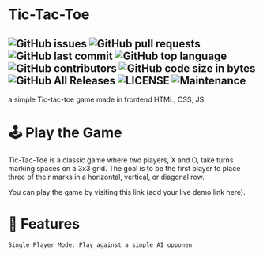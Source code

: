 # Tic-Tac-Toe
![GitHub issues](https://img.shields.io/github/issues/cheaderthecoder/tic-tac-toe)
![GitHub pull requests](https://img.shields.io/github/issues-pr/cheaderthecoder/tic-tac-toe)
![GitHub last commit](https://img.shields.io/github/last-commit/cheaderthecoder/tic-tac-toe)
![GitHub top language](https://img.shields.io/github/languages/top/cheaderthecoder/tic-tac-toe)
![GitHub contributors](https://img.shields.io/github/contributors/cheaderthecoder/tic-tac-toe)
![GitHub code size in bytes](https://img.shields.io/github/languages/code-size/cheaderthecoder/tic-tac-toe)
![GitHub All Releases](https://img.shields.io/github/downloads/cheaderthecoder/tic-tac-toe/total)
![LICENSE](https://img.shields.io/github/license/cheaderthecoder/tic-tac-toe)
![Maintenance](https://img.shields.io/maintenance/no/2024)
---
a simple Tic-tac-toe game made in frontend HTML, CSS, JS

# 🕹️ Play the Game
Tic-Tac-Toe is a classic game where two players, X and O, take turns marking spaces on a 3x3 grid. The goal is to be the first player to place three of their marks in a horizontal, vertical, or diagonal row.

You can play the game by visiting this link (add your live demo link here).

# 🚀 Features

    Single Player Mode: Play against a simple AI opponen
